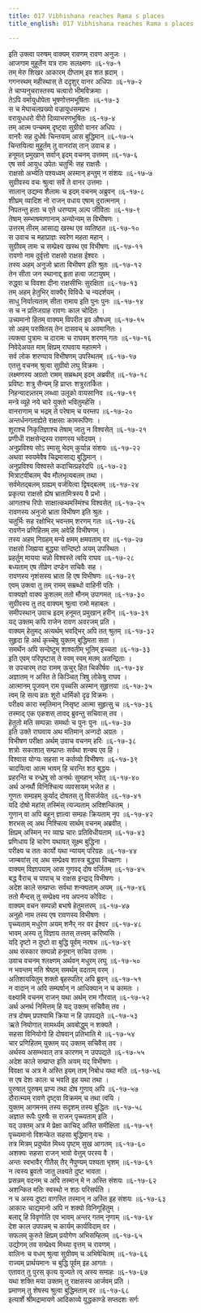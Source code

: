 ```yaml
---
title: 017 Vibhishana reaches Rama s places
title_english: 017 Vibhishana reaches Rama s places

---
```

<div class="audioEmbed"  caption="श्रीराम-हरिसीताराममूर्ति-घनपाठिभ्यां वचनम्" src="https://archive.org/download/Ramayana-recitation-Sriram-harisItArAmamUrti-Ghanapaati-v2/Kanda_6/Kanda_6_YK-017-Vibhishana_reaches_Rama_s_places.mp3"></div>

इति उक्त्वा परुषम् वाक्यम् रावणम् रावण अनुजः ।  
आजगाम मुहूर्तेन यत्र रामः सलक्ष्मणः ॥६-१७-१  
तम् मेरु शिखर आकारम् दीप्ताम् इव शत ह्रदाम् ।  
गगनस्थम् महीस्थास् ते ददृशुर् वानर अधिपाः ॥६-१७-२  
ते चाप्यनुचरास्तस्य चत्वारो भीमविक्रमाः ।  
तेऽपि वर्मायुधोपेता भूषणोत्तमभूषिताः ॥६-१७-३  
स च मेघाचलप्रख्यो वज्रायुधसमप्रभः ।  
वरायुधधरो वीरो दिव्याभरणभूषितः ॥६-१७-४  
तम् आत्म पन्चमम् दृष्ट्वा सुग्रीवो वानर अधिपः ।  
वानरैः सह दुर्धर्षः चिन्तयाम् आस बुद्धिमान् ॥६-१७-५  
चिन्तयित्वा मुहूर्तम् तु वानरांस् तान् उवाच ह ।  
हनूमत् प्रमुखान् सर्वान् इदम् वचनम् उत्तमम् ॥६-१७-६  
एष सर्व आयुध उपेतः चतुर्भिः सह राक्षसैः ।  
राक्षसो अभ्येति पश्यध्वम् अस्मान् हन्तुम् न संशयः ॥६-१७-७  
सुग्रीवस्य वचः श्रुत्वा सर्वे ते वानर उत्तमाः ।  
सालान् उद्यम्य शैलामः च इदम् वचनम् अब्रुवन् ॥६-१७-८  
शीघ्रम् व्यादिश नो राजन् वधाय एषाम् दुरात्मनाम् ।  
निपतन्तु हताः च एते धरण्याम् अल्प जीविताः ॥६-१७-९  
तेषाम् सम्भाषमाणानाम् अन्योन्यम् स विभीषणः ।  
उत्तरम् तीरम् आसाद्य खस्थ एव व्यतिष्ठत ॥६-१७-१०  
स उवाच च महाप्राज्ञः स्वरेण महता महान् ।  
सुग्रीवम् तामः च सम्प्रेक्ष्य खस्थ एव विभीषणः ॥६-१७-११  
रावणो नाम दुर्वृत्तो राक्षसो राक्षस ईश्वरः ।  
तस्य अहम् अनुजो भ्राता विभीषण इति श्रुतः ॥६-१७-१२  
तेन सीता जन स्थानाद्द् हृता हत्वा जटायुषम् ।  
रुद्ध्वा च विवशा दीना राक्षसीभिः सुरक्षिता ॥६-१७-१३  
तम् अहम् हेतुभिर् वाक्यैर् विविधैः च न्यदर्शयम् ।  
साधु निर्यात्यताम् सीता रामाय इति पुनः पुनः ॥६-१७-१४  
स च न प्रतिजग्राह रावणः काल चोदितः ।  
उच्यमानो हितम् वाक्यम् विपरीत इव औषधम् ॥६-१७-१५  
सो अहम् परुषितस् तेन दासवच् च अवमानितः ।  
त्यक्त्वा पुत्रामः च दारामः च राघवम् शरणम् गतः ॥६-१७-१६  
निवेदेअयत माम् क्षिप्रम् राघवाय महात्मने ।  
सर्व लोक शरण्याय विभीषणम् उपस्थितम् ॥६-१७-१७  
एतत्तु वचनम् श्रुत्वा सुग्रीवो लघु विक्रमः ।  
लक्ष्मणस्य अग्रतो रामम् सम्रब्धम् इदम् अब्रवीत् ॥६-१७-१८  
प्रविष्टः शत्रु सैन्यम् हि प्राप्तः शत्रुरतर्कितः ।  
निहन्यादन्न्तरम् लब्ध्वा उलूको वायसानिव ॥६-१७-१९  
मन्त्रे व्यूहे नये चारे युक्तो भवितुमर्हसि ।  
वानराणाम् च भद्रम् ते परेषाम् च परम्तप ॥६-१७-२०  
अन्तर्धनगताह्येते राक्षसाः कामरूपिणः ।  
शूराश्च निकृतिज्ञाश्च तेषाम् जातु न विश्वसेत् ॥६-१७-२१  
प्रणीधी राक्षसेन्द्रस्य रावणस्य भवेदयम् ।  
अनुप्रविश्य सोऽ स्मासु भेदम् कुर्यान्न संशयः ॥६-१७-२२  
अथवा स्वयमेवैष चिद्रमासाद्य बुद्धिमान् ।  
अनुप्रविश्य विश्वस्ते कदाचित्प्रहरेदपि ॥६-१७-२३  
मित्राटवीबलम् चैव मौलभृत्यबलम् तथा ।  
सर्वमेतद्बलम् ग्राह्यम् वर्जयित्वा द्विषद्बलम् ॥६-१७-२४  
प्रकृत्या राक्षसो ह्येष भ्रातामित्रस्य वै प्रभो ।  
आगतश्च रिपोः साक्षात्कथमस्मिंश्च विश्वसेत् ॥६-१७-२५  
रावणस्य अनुजो भ्राता विभीषण इति श्रुतः ।  
चतुर्भिः सह रक्षोभिर् भवन्तम् शरणम् गतः ॥६-१७-२६  
रावणेन प्रणिहितम् तम् अवेहि विभीषणम् ।  
तस्य अहम् निग्रहम् मन्ये क्षमम् क्षमवताम् वर ॥६-१७-२७  
राक्षसो जिह्मया बुद्ध्या सन्दिष्टो अयम् उपस्थितः ।  
प्रहर्तुम् मायया चन्नो विश्वस्ते त्वयि राघव ॥६-१७-२८  
बध्यताम् एष तीव्रेण दण्डेन सचिवैः सह ।  
रावणस्य नृशंसस्य भ्राता हि एष विभीषणः ॥६-१७-२९  
एवम् उक्त्वा तु तम् रामम् सम्रब्धो वाहिनी पतिः ।  
वाक्यज्ञो वाक्य कुशलम् ततो मौनम् उपागमत् ॥६-१७-३०  
सुग्रीवस्य तु तद् वाक्यम् श्रुत्वा रामो महाबलः ।  
समीपस्थान् उवाच इदम् हनूमत् प्रमुखान् हरीन् ॥६-१७-३१  
यद् उक्तम् कपि राजेन रावण अवरजम् प्रति ।  
वाक्यम् हेतुमद् अत्यर्थम् भवद्भिर् अपि तत् श्रुतम् ॥६-१७-३२  
सुहृदा हि अर्थ कृच्चेषु युक्तम् बुद्धिमता सता ।  
समर्थेन अपि सन्देष्टुम् शाश्वतीम् भूतिम् इच्चता ॥६-१७-३३  
इति एवम् परिपृष्टास् ते स्वम् स्वम् मतम् अतन्द्रिताः ।  
स उपचारम् तदा रामम् ऊचुर् हित चिकीर्षवः ॥६-१७-३४  
अज्ञातम् न अस्ति ते किञ्चित् त्रिषु लोकेषु राघव ।  
आत्मानम् पूजयन् राम पृच्चसि अस्मान् सुहृत्तया ॥६-१७-३५  
त्वम् हि सत्य व्रतः शूरो धार्मिको दृढ विक्रमः ।  
परीक्ष्य कारा स्मृतिमान् निसृष्ट आत्मा सुहृत्सु च ॥६-१७-३६  
तस्माद् एक एकशस् तावद् ब्रुवन्तु सचिवास् तव ।  
हेतुतो मति सम्पन्नाः समर्थाः च पुनः पुनः ॥६-१७-३७  
इति उक्ते राघवाय अथ मतिमान् अन्गदो अग्रतः ।  
विभीषण परीक्षा अर्थम् उवाच वचनम् हरिः ॥६-१७-३८  
शत्रोः सकाशात् सम्प्राप्तः सर्वथा शन्क्य एव हि ।  
विश्वास योग्यः सहसा न कर्तव्यो विभीषणः ॥६-१७-३९  
चादयित्वा आत्म भावम् हि चरन्ति शठ बुद्धयः ।  
प्रहरन्ति च रन्ध्रेषु सो अनर्थः सुमहान् भवेत् ॥६-१७-४०  
अर्थ अनर्थौ विनिश्चित्य व्यवसायम् भजेत ह ।  
गुणतः सम्ग्रहम् कुर्याद् दोषतस् तु विसर्जयेत् ॥६-१७-४१  
यदि दोषो महांस् तस्मिंस् त्यज्यताम् अविशन्कितम् ।  
गुणान् वा अपि बहून् ज्ञात्वा सम्ग्रहः क्रियताम् नृप ॥६-१७-४२  
शरभस् त्व् अथ निश्चित्य सार्थम् वचनम् अब्रवीत् ।  
क्षिप्रम् अस्मिन् नर व्याघ्र चारः प्रतिविधीयताम् ॥६-१७-४३  
प्रणिधाय हि चारेण यथावत् सूक्ष्म बुद्धिना ।  
परीक्ष्य च ततः कार्यो यथा न्यायम् परिग्रहः ॥६-१७-४४  
जाम्बवांस् त्व् अथ सम्प्रेक्ष्य शास्त्र बुद्ध्या विचक्षणः ।  
वाक्यम् विज्ञापयाम् आस गुणवद् दोष वर्जितम् ॥६-१७-४५  
बद्ध वैराच् च पापाच् च राक्षस इन्द्राद् विभीषणः ।  
अदेश काले सम्प्राप्तः सर्वथा शन्क्यताम् अयम् ॥६-१७-४६  
ततो मैन्दस् तु सम्प्रेक्ष्य नय अपनय कोविदः ।  
वाक्यम् वचन सम्पन्नो बभाषे हेतुमत्तरम् ॥६-१७-४७  
अनुहो नाम तस्य एष रावणस्य विभीषणः ।  
पृच्च्यताम् मधुरेण अयम् शनैर् नर वर ईश्वर ॥६-१७-४८  
भावम् अस्य तु विज्ञाय ततस् तत्त्वम् करिष्यसि ।  
यदि दृष्टो न दुष्टो वा बुद्धि पूर्वम् नरषभ ॥६-१७-४९  
अथ संस्कार सम्पन्नो हनूमान् सचिव उत्तमः ।  
उवाच वचनम् श्लक्ष्णम् अर्थवन् मधुरम् लघु ॥६-१७-५०  
न भवन्तम् मति श्रेष्ठम् समर्थम् वदताम् वरम् ।  
अतिशाययितुम् शक्तो बृहस्पतिर् अपि ब्रुवन् ॥६-१७-५१  
न वादान् न अपि सम्घर्षान् न आधिक्यान् न च कामतः ।  
वक्ष्यामि वचनम् राजन् यथा अर्थम् राम गौरवात् ॥६-१७-५२  
अर्थ अनर्थ निमित्तम् हि यद् उक्तम् सचिवैस् तव ।  
तत्र दोषम् प्रपश्यामि क्रिया न हि उपपद्यते ॥६-१७-५३  
ऋते नियोगात् सामर्थ्यम् अवबोद्धुम् न शक्यते ।  
सहसा विनियोगो हि दोषवान् प्रतिभाति मे ॥६-१७-५४  
चार प्रणिहितम् युक्तम् यद् उक्तम् सचिवैस् तव ।  
अर्थस्य असम्भवात् तत्र कारणम् न उपपद्यते ॥६-१७-५५  
अदेश काले सम्प्राप्त इति अयम् यद् विभीषणः ।  
विवक्षा च अत्र मे अस्ति इयम् ताम् निबोध यथा मति ॥६-१७-५६  
स एष देशः कालः च भवति इह यथा तथा ।  
पुरुषात् पुरुषम् प्राप्य तथा दोष गुणाव् अपि ॥६-१७-५७  
दौरात्म्यम् रावणे दृष्ट्वा विक्रमम् च तथा त्वयि ।  
युक्तम् आगमनम् तस्य सदृशम् तस्य बुद्धितः ॥६-१७-५८  
अज्ञात रूपैः पुरुषैः स राजन् पृच्च्यताम् इति ।  
यद् उक्तम् अत्र मे प्रेक्षा काचिद् अस्ति समीक्षिता ॥६-१७-५९  
पृच्च्यमानो विशन्केत सहसा बुद्धिमान् वचः ।  
तत्र मित्रम् प्रदुष्येत मिथ्य पृष्टम् सुख आगतम् ॥६-१७-६०  
अशक्यः सहसा राजन् भावो वेत्तुम् परस्य वै ।  
अन्तः स्वभावैर् गीतैस् तैर् नैपुण्यम् पश्यता भृशम् ॥६-१७-६१  
न त्वस्य ब्रुवतो जातु लक्ष्यते दुष्ट भावता ।  
प्रसन्नम् वदनम् च अपि तस्मान् मे न अस्ति संशयः ॥६-१७-६२  
अशन्कित मतिः स्वस्थो न शठः परिसर्पति ।  
न च अस्य दुष्टा वागस्ति तस्मान् न अस्ति इह संशयः ॥६-१७-६३  
आकारः चाद्यमानो अपि न शक्यो विनिगूहितुम् ।  
बलाद्द् हि विवृणोति एव भावम् अन्तर् गतम् नृणाम् ॥६-१७-६४  
देश काल उपपन्नम् च कार्यम् कार्यविदाम् वर ।  
सफलम् कुरुते क्षिप्रम् प्रयोगेण अभिसम्हितम् ॥६-१७-६५  
उद्योगम् तव सम्प्रेक्ष्य मिथ्या वृत्तम् च रावणम् ।  
वालिनः च वधम् श्रुत्वा सुग्रीवम् च अभिषेचितम् ॥६-१७-६६  
राज्यम् प्रार्थयमानः च बुद्धि पूर्वम् इह आगतः ।  
एतावत् तु पुरस् कृत्य युज्यते त्व् अस्य सम्ग्रहः ॥६-१७-६७  
यथा शक्ति मया उक्तम् तु राक्षसस्य आर्जवम् प्रति ।  
प्रमाणम् तु शेषस्य श्रुत्वा बुद्धिमताम् वर ॥६-१७-६८  
इत्यार्शे श्रीमद्रामायणे आदिकाव्ये युद्धकाण्डे सप्तदशः सर्गः